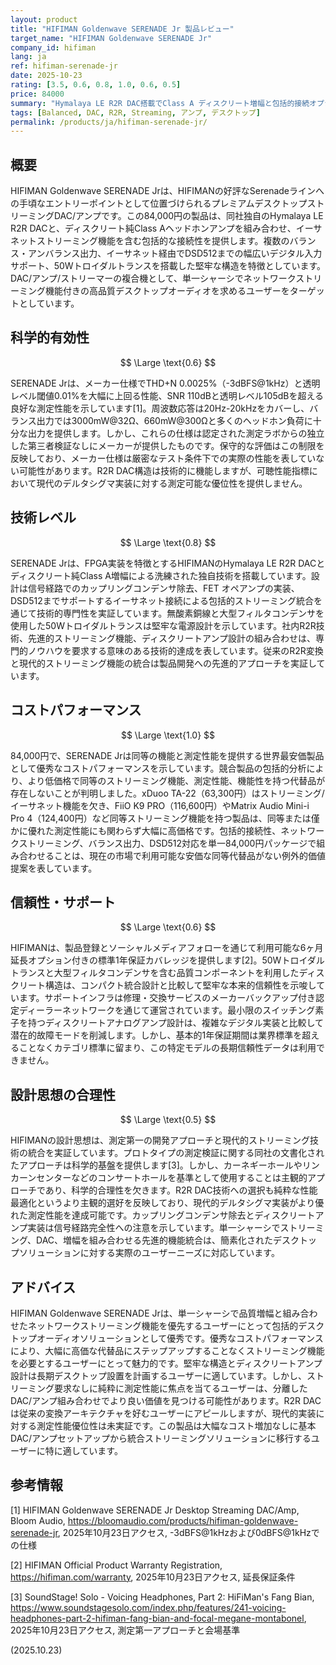 ```yaml
---
layout: product
title: "HIFIMAN Goldenwave SERENADE Jr 製品レビュー"
target_name: "HIFIMAN Goldenwave SERENADE Jr"
company_id: hifiman
lang: ja
ref: hifiman-serenade-jr
date: 2025-10-23
rating: [3.5, 0.6, 0.8, 1.0, 0.6, 0.5]
price: 84000
summary: "Hymalaya LE R2R DAC搭載でClass A ディスクリート増幅と包括的接続オプションを特徴とするプレミアムデスクトップストリーミングDAC/アンプ"
tags: [Balanced, DAC, R2R, Streaming, アンプ, デスクトップ]
permalink: /products/ja/hifiman-serenade-jr/
---
```

## 概要

HIFIMAN Goldenwave SERENADE Jrは、HIFIMANの好評なSerenadeラインへの手頃なエントリーポイントとして位置づけられるプレミアムデスクトップストリーミングDAC/アンプです。この84,000円の製品は、同社独自のHymalaya LE R2R DACと、ディスクリート純Class Aヘッドホンアンプを組み合わせ、イーサネットストリーミング機能を含む包括的な接続性を提供します。複数のバランス・アンバランス出力、イーサネット経由でDSD512までの幅広いデジタル入力サポート、50Wトロイダルトランスを搭載した堅牢な構造を特徴としています。DAC/アンプ/ストリーマーの複合機として、単一シャーシでネットワークストリーミング機能付きの高品質デスクトップオーディオを求めるユーザーをターゲットとしています。

## 科学的有効性

$$ \Large \text{0.6} $$

SERENADE Jrは、メーカー仕様でTHD+N 0.0025%（-3dBFS@1kHz）と透明レベル閾値0.01%を大幅に上回る性能、SNR 110dBと透明レベル105dBを超える良好な測定性能を示しています[1]。周波数応答は20Hz-20kHzをカバーし、バランス出力では3000mW@32Ω、660mW@300Ωと多くのヘッドホン負荷に十分な出力を提供します。しかし、これらの仕様は認定された測定ラボからの独立した第三者検証なしにメーカーが提供したものです。保守的な評価はこの制限を反映しており、メーカー仕様は厳密なテスト条件下での実際の性能を表していない可能性があります。R2R DAC構造は技術的に機能しますが、可聴性能指標において現代のデルタシグマ実装に対する測定可能な優位性を提供しません。

## 技術レベル

$$ \Large \text{0.8} $$

SERENADE Jrは、FPGA実装を特徴とするHIFIMANのHymalaya LE R2R DACとディスクリート純Class A増幅による洗練された独自技術を搭載しています。設計は信号経路でのカップリングコンデンサ除去、FET オペアンプの実装、DSD512までサポートするイーサネット接続による包括的ストリーミング統合を通じて技術的専門性を実証しています。無酸素銅線と大型フィルタコンデンサを使用した50Wトロイダルトランスは堅牢な電源設計を示しています。社内R2R技術、先進的ストリーミング機能、ディスクリートアンプ設計の組み合わせは、専門的ノウハウを要求する意味のある技術的達成を表しています。従来のR2R変換と現代的ストリーミング機能の統合は製品開発への先進的アプローチを実証しています。

## コストパフォーマンス

$$ \Large \text{1.0} $$

84,000円で、SERENADE Jrは同等の機能と測定性能を提供する世界最安価製品として優秀なコストパフォーマンスを示しています。競合製品の包括的分析により、より低価格で同等のストリーミング機能、測定性能、機能性を持つ代替品が存在しないことが判明しました。xDuoo TA-22（63,300円）はストリーミング/イーサネット機能を欠き、FiiO K9 PRO（116,600円）やMatrix Audio Mini-i Pro 4（124,400円）など同等ストリーミング機能を持つ製品は、同等または僅かに優れた測定性能にも関わらず大幅に高価格です。包括的接続性、ネットワークストリーミング、バランス出力、DSD512対応を単一84,000円パッケージで組み合わせることは、現在の市場で利用可能な安価な同等代替品がない例外的価値提案を表しています。

## 信頼性・サポート

$$ \Large \text{0.6} $$

HIFIMANは、製品登録とソーシャルメディアフォローを通じて利用可能な6ヶ月延長オプション付きの標準1年保証カバレッジを提供します[2]。50Wトロイダルトランスと大型フィルタコンデンサを含む品質コンポーネントを利用したディスクリート構造は、コンパクト統合設計と比較して堅牢な本来的信頼性を示唆しています。サポートインフラは修理・交換サービスのメーカーバックアップ付き認定ディーラーネットワークを通じて運営されています。最小限のスイッチング素子を持つディスクリートアナログアンプ設計は、複雑なデジタル実装と比較して潜在的故障モードを削減します。しかし、基本的1年保証期間は業界標準を超えることなくカテゴリ標準に留まり、この特定モデルの長期信頼性データは利用できません。

## 設計思想の合理性

$$ \Large \text{0.5} $$

HIFIMANの設計思想は、測定第一の開発アプローチと現代的ストリーミング技術の統合を実証しています。プロトタイプの測定検証に関する同社の文書化されたアプローチは科学的基盤を提供します[3]。しかし、カーネギーホールやリンカーンセンターなどのコンサートホールを基準として使用することは主観的アプローチであり、科学的合理性を欠きます。R2R DAC技術への選択も純粋な性能最適化というより主観的選好を反映しており、現代的デルタシグマ実装がより優れた測定性能を達成可能です。カップリングコンデンサ除去とディスクリートアンプ実装は信号経路完全性への注意を示しています。単一シャーシでストリーミング、DAC、増幅を組み合わせる先進的機能統合は、簡素化されたデスクトップソリューションに対する実際のユーザーニーズに対応しています。

## アドバイス

HIFIMAN Goldenwave SERENADE Jrは、単一シャーシで品質増幅と組み合わせたネットワークストリーミング機能を優先するユーザーにとって包括的デスクトップオーディオソリューションとして優秀です。優秀なコストパフォーマンスにより、大幅に高価な代替品にステップアップすることなくストリーミング機能を必要とするユーザーにとって魅力的です。堅牢な構造とディスクリートアンプ設計は長期デスクトップ設置を計画するユーザーに適しています。しかし、ストリーミング要求なしに純粋に測定性能に焦点を当てるユーザーは、分離したDAC/アンプ組み合わせでより良い価値を見つける可能性があります。R2R DACは従来の変換アーキテクチャを好むユーザーにアピールしますが、現代的実装に対する測定性能優位性は未実証です。この製品は大幅なコスト増加なしに基本DAC/アンプセットアップから統合ストリーミングソリューションに移行するユーザーに特に適しています。

## 参考情報

[1] HIFIMAN Goldenwave SERENADE Jr Desktop Streaming DAC/Amp, Bloom Audio, https://bloomaudio.com/products/hifiman-goldenwave-serenade-jr, 2025年10月23日アクセス, -3dBFS@1kHzおよび0dBFS@1kHzでの仕様

[2] HIFIMAN Official Product Warranty Registration, https://hifiman.com/warranty, 2025年10月23日アクセス, 延長保証条件

[3] SoundStage! Solo - Voicing Headphones, Part 2: HiFiMan's Fang Bian, https://www.soundstagesolo.com/index.php/features/241-voicing-headphones-part-2-hifiman-fang-bian-and-focal-megane-montabonel, 2025年10月23日アクセス, 測定第一アプローチと会場基準

(2025.10.23)